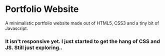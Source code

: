 # Portfolio Website
A minimalistic portfolio website made out of HTML5, CSS3 and a tiny bit of Javascript.
### It isn't responsive yet. I just started to get the hang of CSS and JS. Still just exploring..
